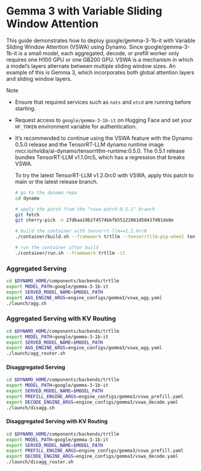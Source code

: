<!--
SPDX-FileCopyrightText: Copyright (c) 2025 NVIDIA CORPORATION & AFFILIATES. All rights reserved.
SPDX-License-Identifier: Apache-2.0

Licensed under the Apache License, Version 2.0 (the "License");
you may not use this file except in compliance with the License.
You may obtain a copy of the License at

http://www.apache.org/licenses/LICENSE-2.0

Unless required by applicable law or agreed to in writing, software
distributed under the License is distributed on an "AS IS" BASIS,
WITHOUT WARRANTIES OR CONDITIONS OF ANY KIND, either express or implied.
See the License for the specific language governing permissions and
limitations under the License.
-->

# Gemma 3 with Variable Sliding Window Attention

This guide demonstrates how to deploy google/gemma-3-1b-it with Variable Sliding Window Attention (VSWA) using Dynamo. Since google/gemma-3-1b-it is a small model, each aggregated, decode, or prefill worker only requires one H100 GPU or one GB200 GPU.
VSWA is a mechanism in which a model’s layers alternate between multiple sliding window sizes. An example of this is Gemma 3, which incorporates both global attention layers and sliding window layers.

> [!Note]
> - Ensure that required services such as `nats` and `etcd` are running before starting.
> - Request access to `google/gemma-3-1b-it` on Hugging Face and set your `HF_TOKEN` environment variable for authentication.
> - It’s recommended to continue using the VSWA feature with the Dynamo 0.5.0 release and the TensorRT-LLM dynamo runtime image nvcr.io/nvidia/ai-dynamo/tensorrtllm-runtime:0.5.0. The 0.5.1 release bundles TensorRT-LLM v1.1.0rc5, which has a regression that breaks VSWA.
>
>   To try the latest TensorRT-LLM v1.2.0rc0 with VSWA, apply this patch to main or the latest release branch.
>   ```bash
>   # go to the dynamo repo
>   cd dynamo
>
>   # apply the patch from the "vswa-patch-0.5.1" branch
>   git fetch
>   git cherry-pick -n 27dbaa19b2f4574bbfb55122661d58437d01de8e
>
>   # build the container with tensorrt-llm==1.2.0rc0
>   ./container/build.sh --framework trtllm --tensorrtllm-pip-wheel tensorrt-llm==1.2.0rc0
>
>   # run the container after build
>   ./container/run.sh --framework trtllm -it
>   ```

### Aggregated Serving
```bash
cd $DYNAMO_HOME/components/backends/trtllm
export MODEL_PATH=google/gemma-3-1b-it
export SERVED_MODEL_NAME=$MODEL_PATH
export AGG_ENGINE_ARGS=engine_configs/gemma3/vswa_agg.yaml
./launch/agg.sh
```

### Aggregated Serving with KV Routing
```bash
cd $DYNAMO_HOME/components/backends/trtllm
export MODEL_PATH=google/gemma-3-1b-it
export SERVED_MODEL_NAME=$MODEL_PATH
export AGG_ENGINE_ARGS=engine_configs/gemma3/vswa_agg.yaml
./launch/agg_router.sh
```

#### Disaggregated Serving
```bash
cd $DYNAMO_HOME/components/backends/trtllm
export MODEL_PATH=google/gemma-3-1b-it
export SERVED_MODEL_NAME=$MODEL_PATH
export PREFILL_ENGINE_ARGS=engine_configs/gemma3/vswa_prefill.yaml
export DECODE_ENGINE_ARGS=engine_configs/gemma3/vswa_decode.yaml
./launch/disagg.sh
```

#### Disaggregated Serving with KV Routing
```bash
cd $DYNAMO_HOME/components/backends/trtllm
export MODEL_PATH=google/gemma-3-1b-it
export SERVED_MODEL_NAME=$MODEL_PATH
export PREFILL_ENGINE_ARGS=engine_configs/gemma3/vswa_prefill.yaml
export DECODE_ENGINE_ARGS=engine_configs/gemma3/vswa_decode.yaml
./launch/disagg_router.sh
```
